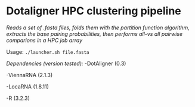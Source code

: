 # Dotaligner HPC clustering pipeline

*Reads a set of .fasta files, folds them with the partition function algorithm, extracts the base pairing probabilities, then performs all-vs all pairwise comparions in a HPC job array*

Usage: 
`./launcher.sh file.fasta`

*Dependencies (version tested):* 
-DotAligner (0.3)

-ViennaRNA (2.1.3)

-LocaRNA (1.8.11)

-R (3.2.3)
